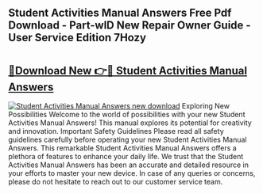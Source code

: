 ## Student Activities Manual Answers Free Pdf Download - Part-wlD New Repair Owner Guide - User Service Edition 7Hozy

# <h2><a href="http://bc47998.oget.top/?id=Student+Activities+Manual+Answers">🔗Download New 👉🔴 Student Activities Manual Answers</a></h2>

[![Student Activities Manual Answers new download](https://i.imgur.com/5g1atiW.png)](http://bc47998.oget.top/?id=Student+Activities+Manual+Answers)
Exploring New Possibilities Welcome to the world of possibilities with your new Student Activities Manual Answers! This manual explores its potential for creativity and innovation. Important Safety Guidelines Please read all safety guidelines carefully before operating your new Student Activities Manual Answers. This remarkable Student Activities Manual Answers offers a plethora of features to enhance your daily life. We trust that the Student Activities Manual Answers has been an accurate and detailed resource in your efforts to master your new device. In case of any queries or concerns, please do not hesitate to reach out to our customer service team.
